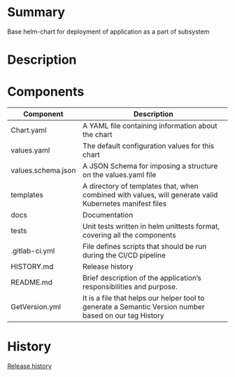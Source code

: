# Summary
Base helm-chart for deployment of application as a part of subsystem

# Description

# Components
| Component                | Description                                                                                                   |
|--------------------------|---------------------------------------------------------------------------------------------------------------|
| Chart.yaml               | A YAML file containing information about the chart                                                            |
| values.yaml              | The default configuration values for this chart                                                               |
| values.schema.json       | A JSON Schema for imposing a structure on the values.yaml file                                                |
| templates                | A directory of templates that, when combined with values, will generate valid Kubernetes manifest files       |
| docs                     | Documentation                                                                                                 |
| tests                    | Unit tests written in helm unittests format, covering all the components                                      |
| .gitlab-ci.yml           | File defines scripts that should be run during the CI/CD pipeline                                             |
| HISTORY.md               | Release history                                                                                               |
| README.md                | Brief description of the application’s responsibilities and purpose.                                          |
| GetVersion.yml           | It is a file that helps our helper tool to generate a Semantic Version number based on our tag History        |


# History
[Release history](HISTORY.md)
